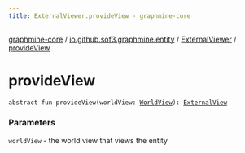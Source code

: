 ```yaml
---
title: ExternalViewer.provideView - graphmine-core
---
```


[graphmine-core](../../index.html) / [io.github.sof3.graphmine.entity](../index.html) / [ExternalViewer](index.html) / [provideView](./provide-view.html)

# provideView

`abstract fun provideView(worldView: `[`WorldView`](../../io.github.sof3.graphmine.world/-world-view.html)`): `[`ExternalView`](../-external-view.html)

### Parameters

`worldView` - the world view that views the entity